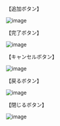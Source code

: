 【追加ボタン】

![image](https://github.com/user-attachments/assets/1370dc86-e030-4a23-8517-91b6f6c112b8)

【完了ボタン】

![image](https://github.com/user-attachments/assets/f35eb6d7-bd68-4518-a702-adffee5fda2c)

【キャンセルボタン】

![image](https://github.com/user-attachments/assets/da98517d-62e9-44b9-90e8-e406662a993e)

【戻るボタン】

![image](https://github.com/user-attachments/assets/bca1c448-4ab2-4765-ac16-6ccbc131d45c)

【閉じるボタン】

![image](https://github.com/user-attachments/assets/a156a563-f19f-44dd-86ef-8751270ff991)
